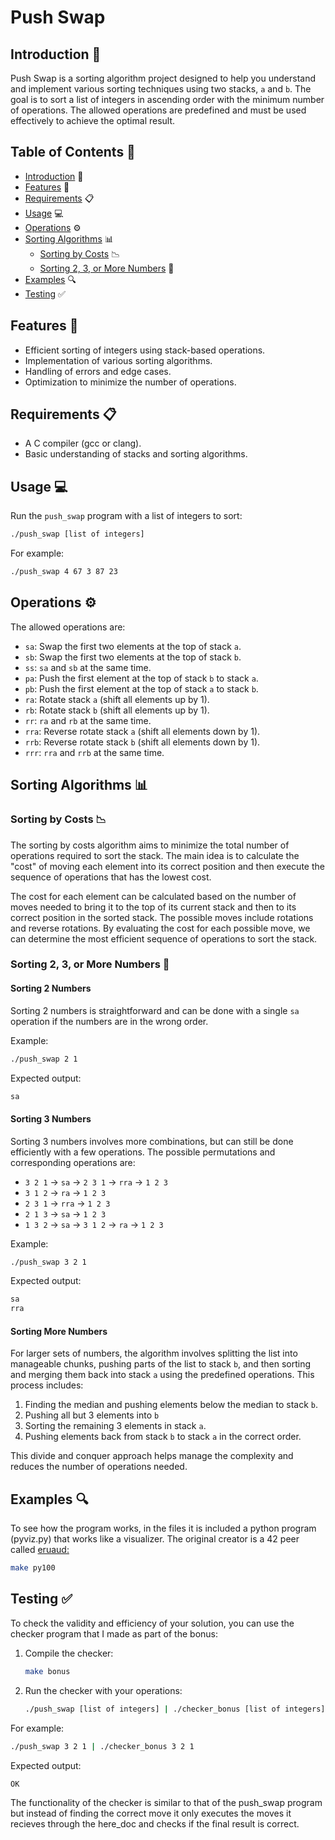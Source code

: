 # Push Swap

## Introduction 📘

Push Swap is a sorting algorithm project designed to help you understand and implement various sorting techniques using two stacks, `a` and `b`. The goal is to sort a list of integers in ascending order with the minimum number of operations. The allowed operations are predefined and must be used effectively to achieve the optimal result.

## Table of Contents 📑

- [Introduction](#introduction-) 📘
- [Features](#features-) 🌟
- [Requirements](#requirements-) 📋
- [Usage](#usage-) 💻
- [Operations](#operations-) ⚙️
- [Sorting Algorithms](#sorting-algorithms-) 📊
  - [Sorting by Costs](#sorting-by-costs-) 📉
  - [Sorting 2, 3, or More Numbers](#sorting-2-3-or-more-numbers-) 🔢
- [Examples](#examples-) 🔍
- [Testing](#testing-) ✅

## Features 🌟

- Efficient sorting of integers using stack-based operations.
- Implementation of various sorting algorithms.
- Handling of errors and edge cases.
- Optimization to minimize the number of operations.

## Requirements 📋

- A C compiler (gcc or clang).
- Basic understanding of stacks and sorting algorithms.

## Usage 💻

Run the `push_swap` program with a list of integers to sort:

```bash
./push_swap [list of integers]
```

For example:

```bash
./push_swap 4 67 3 87 23
```

## Operations ⚙️

The allowed operations are:

- `sa`: Swap the first two elements at the top of stack `a`.
- `sb`: Swap the first two elements at the top of stack `b`.
- `ss`: `sa` and `sb` at the same time.
- `pa`: Push the first element at the top of stack `b` to stack `a`.
- `pb`: Push the first element at the top of stack `a` to stack `b`.
- `ra`: Rotate stack `a` (shift all elements up by 1).
- `rb`: Rotate stack `b` (shift all elements up by 1).
- `rr`: `ra` and `rb` at the same time.
- `rra`: Reverse rotate stack `a` (shift all elements down by 1).
- `rrb`: Reverse rotate stack `b` (shift all elements down by 1).
- `rrr`: `rra` and `rrb` at the same time.

## Sorting Algorithms 📊

### Sorting by Costs 📉

The sorting by costs algorithm aims to minimize the total number of operations required to sort the stack. The main idea is to calculate the "cost" of moving each element into its correct position and then execute the sequence of operations that has the lowest cost. 

The cost for each element can be calculated based on the number of moves needed to bring it to the top of its current stack and then to its correct position in the sorted stack. The possible moves include rotations and reverse rotations. By evaluating the cost for each possible move, we can determine the most efficient sequence of operations to sort the stack.

### Sorting 2, 3, or More Numbers 🔢

#### Sorting 2 Numbers

Sorting 2 numbers is straightforward and can be done with a single `sa` operation if the numbers are in the wrong order.

Example:
```bash
./push_swap 2 1
```
Expected output:
```bash
sa
```

#### Sorting 3 Numbers

Sorting 3 numbers involves more combinations, but can still be done efficiently with a few operations. The possible permutations and corresponding operations are:

- `3 2 1` -> `sa` -> `2 3 1` -> `rra` -> `1 2 3`
- `3 1 2` -> `ra` -> `1 2 3`
- `2 3 1` -> `rra` -> `1 2 3`
- `2 1 3` -> `sa` -> `1 2 3`
- `1 3 2` -> `sa` -> `3 1 2` -> `ra` -> `1 2 3`

Example:
```bash
./push_swap 3 2 1
```
Expected output:
```bash
sa
rra
```

#### Sorting More Numbers

For larger sets of numbers, the algorithm involves splitting the list into manageable chunks, pushing parts of the list to stack `b`, and then sorting and merging them back into stack `a` using the predefined operations. This process includes:

1. Finding the median and pushing elements below the median to stack `b`.
2. Pushing all but 3 elements into `b`
3. Sorting the remaining 3 elements in stack `a`.
4. Pushing elements back from stack `b` to stack `a` in the correct order.

This divide and conquer approach helps manage the complexity and reduces the number of operations needed.

## Examples 🔍

To see how the program works, in the files it is included a python program (pyviz.py) that works like a visualizer. The original creator is a 42 peer called <a href="https://github.com/o-reo/push_swap"> eruaud:

```bash
make py100
```

## Testing ✅

To check the validity and efficiency of your solution, you can use the checker program that I made as part of the bonus:

1. Compile the checker:

    ```bash
    make bonus
    ```

2. Run the checker with your operations:

    ```bash
    ./push_swap [list of integers] | ./checker_bonus [list of integers]
    ```

For example:

```bash
./push_swap 3 2 1 | ./checker_bonus 3 2 1
```

Expected output:

```bash
OK
```

The functionality of the checker is similar to that of the push_swap program but instead of finding the correct move it only executes the moves it recieves through the here_doc and checks if the final result is correct.
